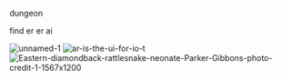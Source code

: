dungeon

find
    er      er ai 

![unnamed-1](https://github.com/user-attachments/assets/1f923db0-cb7b-4b89-97c1-cbe5853dc1de)
![ar-is-the-ui-for-io-t](https://github.com/user-attachments/assets/bcd075e1-9362-41eb-9427-e31ee5188b55)
![Eastern-diamondback-rattlesnake-neonate-Parker-Gibbons-photo-credit-1-1567x1200](https://github.com/user-attachments/assets/4317cfc4-1a44-4c4b-8b58-2cf2f167f2a3)

